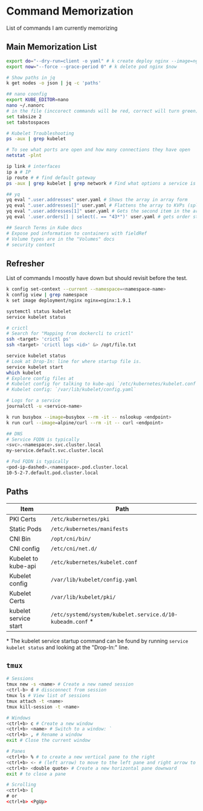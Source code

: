 # Command Memorization

List of commands I am currently memorizing

## Main Memorization List

```bash
export do="--dry-run=client -o yaml" # k create deploy nginx --image=nginx $do
export now="--force --grace-period 0" # k delete pod nginx $now

# Show paths in jq
k get nodes -o json | jq -c 'paths'

## nano coonfig
export KUBE_EDITOR=nano
nano ~/.nanorc
# in the file (inccorect commands will be red, correct will turn green)
set tabsize 2
set tabstospaces

# Kubelet Troubleshooting
ps -aux | grep kubelet

# To see what ports are open and how many connections they have open
netstat -plnt

ip link # interfaces
ip a # IP
ip route # # find default gateway
ps -aux | grep kubelet | grep network # Find what options a service is running with

## yq
yq eval ".user.addresses" user.yaml # Shows the array in array form
yq eval ".user.addresses[]" user.yaml # Flattens the array to KVPs (splat)
yq eval ".user.addresses[1]" user.yaml # Gets the second item in the array
yq eval '.user.orders[] | select(. == "43*")' user.yaml # gets order starting with 43

## Search Terms in Kube docs
# Expose pod information to containers with fieldRef
# Volume types are in the "Volumes" docs
# security context

```

## Refresher

List of commands I moostly have down but should revisit before the test.

```bash
k config set-context --current --namespace=<namespace-name>
k config view | grep namespace
k set image deployment/nginx nginx=nginx:1.9.1

systemctl status kubelet
service kubelet status

# crictl
# Search for "Mapping from dockercli to crictl"
ssh <target> 'crictl ps'
ssh <target> 'crictl logs <id>' &> /opt/file.txt

service kubelet status
# Look at Drop-In: line for where startup file is.
service kubelet start
which kubelet
# Explore config files at
# Kubelet config for talking to kube-api `/etc/kubernetes/kubelet.conf`
# Kubelet config: `/var/lib/kubelet/config.yaml`

# Logs for a service
journalctl -u <service-name>

k run busybox --image=busybox --rm -it -- nslookup <endpoint>
k run curl --image=alpine/curl --rm -it -- curl <endpoint>

## DNS
# Service FQDN is typically
<svc>.<namespace>.svc.cluster.local
my-service.default.svc.cluster.local

# Pod FQDN is typically
<pod-ip-dashed>.<namespace>.pod.cluster.local
10-5-2-7.default.pod.cluster.local

```

## Paths

| Item | Path |
| ----------- | ----------- |
| PKI Certs | `/etc/kubernetes/pki` |
| Static Pods | `/etc/kubernetes/manifests` |
| CNI Bin | `/opt/cni/bin/` |
| CNI config | `/etc/cni/net.d/` |
| Kubelet to kube-api | `/etc/kubernetes/kubelet.conf`|
| Kubelet config | `/var/lib/kubelet/config.yaml` |
| Kubelet Certs | `/var/lib/kubelet/pki/` |
| kubelet service start | `/etc/systemd/system/kubelet.service.d/10-kubeadm.conf` *|

\* The kubelet service startup command can be found by running `service kubelet status` and looking at the "Drop-In:" line.

## `tmux`

```bash
# Sessions
tmux new -s <name> # Create a new named session
<ctrl-b> d # dissconnect from session
tmux ls # View list of sessions
tmux attach -t <name> 
tmux kill-session -t <name>

# Windows
<ctrl+b> c # Create a new window
<ctrl+b> <name> # Switch to a window: `
<ctrl+b> , # Rename a window
exit # Close the current window

# Panes
<ctrl+b> % # to create a new vertical pane to the right
<ctrl+b> <- # (left arrow) to move to the left pane and right arrow to the right
<ctrl+b> <double quote> # Create a new horizontal pane downward
exit # to close a pane

# Scrolling
<ctrl+b> [
# or
<ctrl+b> <PgUp>
```